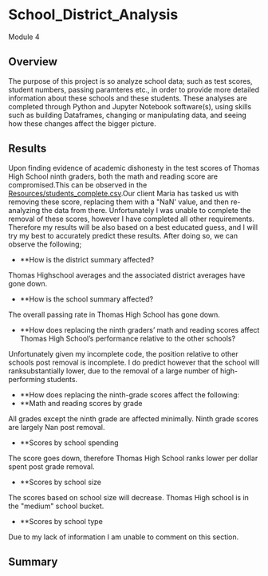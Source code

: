 # School_District_Analysis
Module 4

## Overview 
The purpose of this project is so analyze school data; such as test scores, student numbers, passing paramteres etc., in order to provide more detailed information
about these schools and these students. These analyses are completed through Python and Jupyter Notebook software(s), using skills such as building Dataframes, 
changing or manipulating data, and seeing how these changes affect the bigger picture. 

## Results
Upon finding evidence of academic dishonesty in the test scores of Thomas High School ninth graders, both the math and reading score are compromised.This can be observed in the
[Resources/students_complete.csv](Resources/students_complete.csv).Our client Maria has tasked us with removing these score, replacing them with a "NaN' value, and then re-analyzing the data from there. Unfortunately I was unable to complete the removal of these scores, however I have completed all other requirements. Therefore my results will be
also based on a best educated guess, and I will try my best to accurately predict these results. 
After doing so, we can observe the following;

* **How is the district summary affected?

Thomas Highschool averages and the associated district averages have gone down.

* **How is the school summary affected?

The overall passing rate in Thomas High School has gone down. 


* **How does replacing the ninth graders’ math and reading scores affect Thomas High School’s performance relative to the other schools?

Unfortunately given my incomplete code, the position relative to other schools post removal is incomplete. I do predict however that the school will ranksubstantially lower, due to the removal of a large number of high-performing students. 

* **How does replacing the ninth-grade scores affect the following:
* **Math and reading scores by grade

All grades except the ninth grade are affected minimally. Ninth grade scores are largely Nan post removal. 

* **Scores by school spending

The score goes down, therefore Thomas High School ranks lower per dollar spent post grade removal. 

* **Scores by school size

The scores based on school size will decrease. Thomas High school is in the "medium" school bucket. 

* **Scores by school type

Due to my lack of information I am unable to comment on this section. 

## Summary 




